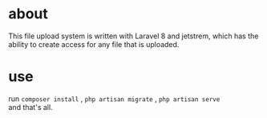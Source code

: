 # about

This file upload system is written with Laravel 8 and jetstrem, which has the ability to create access for any file that is uploaded.

# use

run <code>composer install</code> , <code>php artisan migrate</code> , <code>php artisan serve</code><br>
and that's all.


